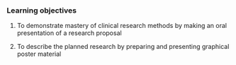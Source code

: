 ### Learning objectives

1. To demonstrate mastery of clinical research methods by making an oral presentation of a research proposal

2. To describe the planned research by preparing and presenting graphical poster material
